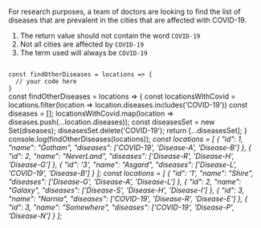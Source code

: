 For research purposes, a team of doctors are looking to find the list of diseases that are prevalent in the cities that are affected with COVID-19.

1. The return value should not contain the word `COVID-19`
2. Not all cities are affected by `COVID-19`
3. The term used will always be `COVID-19`

<codeblock language="javascript" type="exercise" testMode="multipleInput">
<code>
const findOtherDiseases = locations => {
  // your code here
}
</code>

<solution>
const findOtherDiseases  = locations => {
  const locationsWithCovid = locations.filter(location => location.diseases.includes('COVID-19'))
  const diseases = [];
  locationsWithCovid.map(location => diseases.push(...location.diseases));
  const diseasesSet = new Set(diseases);
  diseasesSet.delete('COVID-19');
  return [...diseasesSet];
}
</solution>

<testcases>
<caller>
console.log(findOtherDiseases(locations));
</caller>
<testcase>
<i>
const locations =  [
    {
        "id": 1,
        "name": "Gotham",
        "diseases": ['COVID-19', 'Disease-A', 'Disease-B']
    },
    {
        "id": 2,
        "name": "NeverLand",
        "diseases": ['Disease-R', 'Disease-H', 'Disease-G']
    },
    {
        "id": '3',
        "name": "Asgard",
        "diseases": ['Disease-L', 'COVID-19', 'Disease-B']
    }
];
</i>
</testcase>
<testcase>
<i>
const locations =  [
    {
        "id": '1',
        "name": "Shire",
        "diseases": ['Disease-G', 'Disease-A', 'Disease-L']
    },
    {
        "id": 2,
        "name": "Galaxy",
        "diseases": ['Disease-S', 'Disease-H', 'Disease-I']
    },
    {
        "id": 3,
        "name": "Narnia",
        "diseases": ['COVID-19', 'Disease-R', 'Disease-E']
    },
    {
        "id": 3,
        "name": "Somewhere",
        "diseases": ['COVID-19', 'Disease-P', 'Disease-N']
    }
];
</i>
</testcase>
</testcases>
</codeblock>